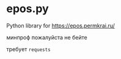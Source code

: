 # epos.py
Python library for https://epos.permkrai.ru/

минпроф пожалуйста не бейте

требует `requests`
